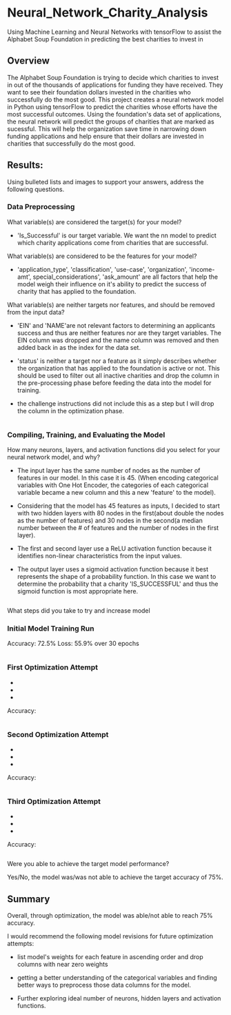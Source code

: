 # Neural_Network_Charity_Analysis

Using Machine Learning and Neural Networks  with tensorFlow to assist the Alphabet Soup Foundation in predicting the best charities to invest in

## Overview 

The Alphabet Soup Foundation is trying to decide which charities to invest in out of the thousands of applications for funding they have received.  They want to see their foundation dollars invested in the charities who successfully do the most good.
This project creates a neural network model in Python using tensorFlow to predict the charities whose efforts have the most successful outcomes. Using the foundation's data set of applications, the neural network will predict the groups of charities that are marked as sucessful. This will help the organization save time in narrowing down funding applications and help ensure that their dollars are invested in charities that successfully do the most good.


## Results: 

Using bulleted lists and images to support your answers, address the following questions.
### Data Preprocessing

What variable(s) are considered the target(s) for your model?

- 'Is_Successful' is our target variable. We want the nn model to predict which charity applications come from charities that are successful.


What variable(s) are considered to be the features for your model?

- 'application_type', 'classification', 'use-case', 'organization', 'income-amt', special_considerations', 'ask_amount' are all factors that help the model weigh their influence on it's ability to predict the success of charity that has applied to the foundation.


What variable(s) are neither targets nor features, and should be removed from the input data?

- 'EIN' and 'NAME'are not relevant factors to determining an applicants success and thus are neither features nor are they target variables. The EIN column was dropped and the name column was removed and then added back in as the index for the data set.

- 'status' is neither a target nor a feature as it simply describes whether the organization that has applied to the foundation is active or not. This should be used to filter out all inactive charities and drop the column in the pre-processing phase before feeding the data into the model for training.

- the challenge instructions did not include this as a step but I will drop the column in the optimization phase.

![]()


### Compiling, Training, and Evaluating the Model

How many neurons, layers, and activation functions did you select for your neural network model, and why?

- The input layer has the same number of nodes as the number of features in our model. In this case it is 45. (When encoding categorical variables with One Hot Encoder, the categories of each categorical variable became a new column and this a new 'feature' to the model).

- Considering that the model has 45 features as inputs, I decided to start with two hidden layers with 80 nodes in the first(about double the nodes as the number of features) and 30 nodes in the second(a median number between the # of features and the number of nodes in the first layer).

- The first and second layer use a ReLU activation function because it identifies non-linear characteristics from the input values.

- The output layer uses a sigmoid activation function because it best represents the shape of a probability function. In this case we want to determine the probability that a charity 'IS_SUCCESSFUL' and thus the sigmoid function is most appropriate here.

![]()


What steps did you take to try and increase model 

### Initial Model Training Run

Accuracy: 72.5%  Loss: 55.9% over 30 epochs

![]()


### First Optimization Attempt

-

-

-

Accuracy:

![]()

### Second Optimization Attempt

-

-

-

Accuracy: 

![]()


### Third Optimization Attempt

-

-

-

Accuracy: 

![]()

Were you able to achieve the target model performance?

Yes/No, the model was/was not able to achieve the target accuracy of 75%.


## Summary 

Overall, through optimization, the model was able/not able to reach 75% accuracy.

I would recommend the following model revisions for future optimization attempts:

- list model's weights for each feature in ascending order and drop columns with near zero weights

- getting a better understanding of the categorical variables and finding better ways to preprocess those data columns for the model.

- Further exploring ideal number of neurons, hidden layers and activation functions. 
